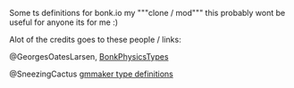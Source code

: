 Some ts definitions for bonk.io my """clone / mod"""
this probably wont be useful for anyone its for me :)

Alot of the credits goes to these people / links:

@GeorgesOatesLarsen, [BonkPhysicsTypes](https://github.com/GeorgesOatesLarsen/BonkPhysicsTypes/blob/main/BonkPhysics.ts)

@SneezingCactus [gmmaker type definitions](https://github.com/SneezingCactus/gmmaker/blob/master/src/monaco/gmm.d.ts)
